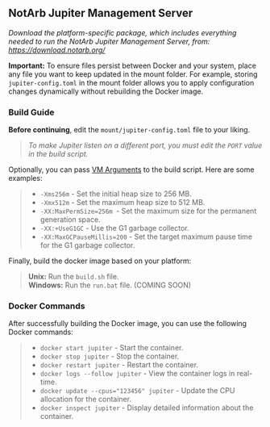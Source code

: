 ## NotArb Jupiter Management Server

_Download the platform-specific package, which includes everything needed to run the NotArb Jupiter Management Server, from: https://download.notarb.org/_

**Important:** To ensure files persist between Docker and your system, place any file you want to keep updated in the mount folder. For example, storing `jupiter-config.toml` in the mount folder allows you to apply configuration changes dynamically without rebuilding the Docker image.

### Build Guide
**Before continuing**, edit the `mount/jupiter-config.toml` file to your liking.

>_To make Jupiter listen on a different port, you must edit the `PORT` value in the build script._

Optionally, you can pass [VM Arguments](https://docs.oracle.com/en/java/javase/22/docs/specs/man/java.html#standard-options-for-java) to the build script. Here are some examples:
>- `-Xms256m` - Set the initial heap size to 256 MB.
>- `-Xmx512m` - Set the maximum heap size to 512 MB.
>- `-XX:MaxPermSize=256m `- Set the maximum size for the permanent generation space.
>- `-XX:+UseG1GC` - Use the G1 garbage collector.
>- `-XX:MaxGCPauseMillis=200` - Set the target maximum pause time for the G1 garbage collector.

Finally, build the docker image based on your platform:

>**Unix:** Run the `build.sh` file.<br>
>**Windows:** Run the `run.bat` file. (COMING SOON)

### Docker Commands
After successfully building the Docker image, you can use the following Docker commands:
>- `docker start jupiter` - Start the container.
>- `docker stop jupiter` - Stop the container.
>- `docker restart jupiter` - Restart the container.
>- `docker logs --follow jupiter` - View the container logs in real-time.
>- `docker update --cpus="123456" jupiter` - Update the CPU allocation for the container.
>- `docker inspect jupiter` - Display detailed information about the container.